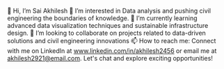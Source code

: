 👋 Hi, I’m Sai Akhilesh
👀 I’m interested in Data analysis and pushing civil engineering the boundaries of knowledge.
🌱 I’m currently learning advanced data visualization techniques and sustainable infrastructure design.
💞️ I’m looking to collaborate on projects related to data-driven solutions and civil engineering innovations
📫 How to reach me: Connect with me on LinkedIn at www.linkedin.com/in/akhilesh2456 or email me at akhilesh2921@email.com. Let's chat and explore exciting opportunities!
<!---
Akhilesh2456/Akhilesh2456 is a ✨ particular ✨ repository because its `README.md` (this file) appears on your GitHub profile.
You can click the Preview link to take a look at your changes.
--->
